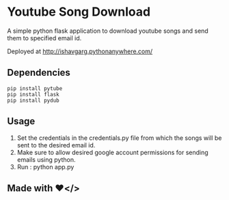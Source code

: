 # Youtube Song Download

A simple python flask application to download youtube songs and send them to specified email id.

Deployed at http://ishavgarg.pythonanywhere.com/

## Dependencies

```
pip install pytube
pip install flask
pip install pydub
```


## Usage 

1. Set the credentials in the credentials.py file from which the songs will be sent to the desired email id.
2. Make sure to allow desired google account permissions for sending emails using python.
3. Run : python app.py



## Made with ❤️</>
